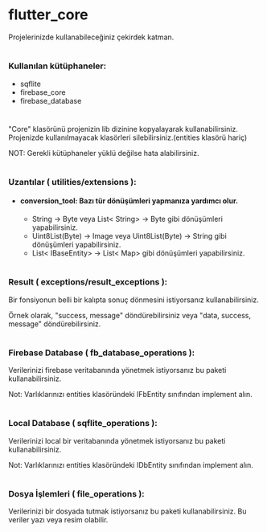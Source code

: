 # flutter_core
Projelerinizde kullanabileceğiniz çekirdek katman.
#
### Kullanılan kütüphaneler:
- sqflite
- firebase_core
- firebase_database
#
"Core" klasörünü projenizin lib dizinine kopyalayarak kullanabilirsiniz. Projenizde kullanılmayacak klasörleri silebilirsiniz.(entities klasörü hariç)

NOT: Gerekli kütüphaneler yüklü değilse hata alabilirsiniz.
#
### Uzantılar ( utilities/extensions ):
+ #### conversion_tool: Bazı tür dönüşümleri yapmanıza yardımcı olur.
  - String -> Byte veya List< String> -> Byte gibi dönüşümleri yapabilirsiniz.
  - Uint8List(Byte) -> Image veya Uint8List(Byte) -> String gibi dönüşümleri yapabilirsiniz.
  - List< IBaseEntity> -> List< Map> gibi dönüşümleri yapabilirsiniz.
#
### Result ( exceptions/result_exceptions ):
Bir fonsiyonun belli bir kalıpta sonuç dönmesini istiyorsanız kullanabilirsiniz.

Örnek olarak, "success, message" döndürebilirsiniz veya "data, success, message" döndürebilirsiniz.
#
### Firebase Database ( fb_database_operations ):
Verilerinizi firebase veritabanında yönetmek istiyorsanız bu paketi kullanabilirsiniz.

Not: Varlıklarınızı entities klasöründeki IFbEntity sınıfından implement alın.
#
### Local Database ( sqflite_operations ):
Verilerinizi local bir veritabanında yönetmek istiyorsanız bu paketi kullanabilirsiniz.

Not: Varlıklarınızı entities klasöründeki IDbEntity sınıfından implement alın.
#
### Dosya İşlemleri ( file_operations ):
Verilerinizi bir dosyada tutmak istiyorsanız bu paketi kullanabilirsiniz. Bu veriler yazı veya resim olabilir.
#

